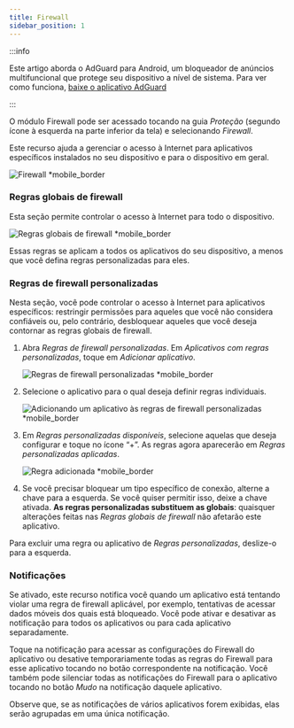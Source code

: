```yaml
---
title: Firewall
sidebar_position: 1
---
```


:::info

Este artigo aborda o AdGuard para Android, um bloqueador de anúncios multifuncional que protege seu dispositivo a nível de sistema. Para ver como funciona, [baixe o aplicativo AdGuard](https://agrd.io/download-kb-adblock)

:::

O módulo Firewall pode ser acessado tocando na guia _Proteção_ (segundo ícone à esquerda na parte inferior da tela) e selecionando _Firewall_.

Este recurso ajuda a gerenciar o acesso à Internet para aplicativos específicos instalados no seu dispositivo e para o dispositivo em geral.

![Firewall \*mobile_border](https://cdn.adtidy.org/blog/new/gdn94firewall.png)

### Regras globais de firewall

Esta seção permite controlar o acesso à Internet para todo o dispositivo.

![Regras globais de firewall \*mobile_border](https://cdn.adtidy.org/blog/new/4zx2nhglobal_rules.png)

Essas regras se aplicam a todos os aplicativos do seu dispositivo, a menos que você defina regras personalizadas para eles.

### Regras de firewall personalizadas

Nesta seção, você pode controlar o acesso à Internet para aplicativos específicos: restringir permissões para aqueles que você não considera confiáveis ou, pelo contrário, desbloquear aqueles que você deseja contornar as regras globais de firewall.

1. Abra _Regras de firewall personalizadas_. Em _Aplicativos com regras personalizadas_, toque em _Adicionar aplicativo_.

   ![Regras de firewall personalizadas \*mobile_border](https://cdn.adtidy.org/blog/new/qkxpecustom_rules.png)

2. Selecione o aplicativo para o qual deseja definir regras individuais.

   ![Adicionando um aplicativo às regras de firewall personalizadas \*mobile_border](https://cdn.adtidy.org/blog/new/2db47fadding_app.png)

3. Em _Regras personalizadas disponíveis_, selecione aquelas que deseja configurar e toque no ícone “+”. As regras agora aparecerão em _Regras personalizadas aplicadas_.

   ![Regra adicionada \*mobile_border](https://cdn.adtidy.org/blog/new/6fzjladded_rule.png)

4. Se você precisar bloquear um tipo específico de conexão, alterne a chave para a esquerda. Se você quiser permitir isso, deixe a chave ativada. **As regras personalizadas substituem as globais**: quaisquer alterações feitas nas _Regras globais de firewall_ não afetarão este aplicativo.

Para excluir uma regra ou aplicativo de _Regras personalizadas_, deslize-o para a esquerda.

### Notificações

Se ativado, este recurso notifica você quando um aplicativo está tentando violar uma regra de firewall aplicável, por exemplo, tentativas de acessar dados móveis dos quais está bloqueado. Você pode ativar e desativar as notificação para todos os aplicativos ou para cada aplicativo separadamente.

Toque na notificação para acessar as configurações do Firewall do aplicativo ou desative temporariamente todas as regras do Firewall para esse aplicativo tocando no botão correspondente na notificação. Você também pode silenciar todas as notificações do Firewall para o aplicativo tocando no botão _Mudo_ na notificação daquele aplicativo.

Observe que, se as notificações de vários aplicativos forem exibidas, elas serão agrupadas em uma única notificação.
